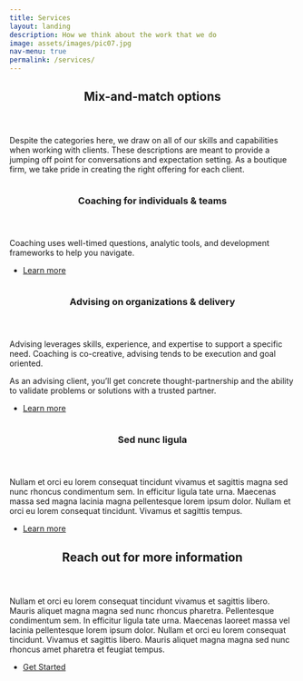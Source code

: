 ```yaml
---
title: Services
layout: landing
description: How we think about the work that we do
image: assets/images/pic07.jpg
nav-menu: true
permalink: /services/
---
```


<!-- Main -->
<div id="main">

<!-- One -->
<section id="one">
	<div class="inner">
		<header class="major">
			<h2>Mix-and-match options</h2>
		</header>
		<p>Despite the categories here, we draw on all of our skills and capabilities when working with clients. These descriptions are meant to provide a jumping off point for conversations and expectation setting. As a boutique firm, we take pride in creating the right offering for each client.</p>
	</div>
</section>

<!-- Two -->
<section id="two" class="spotlights">
	<section>
		<a href="generic.html" class="image">
			<img src="{% link assets/images/pic08.jpg %}" alt="" data-position="center center" />
		</a>
		<div class="content">
			<div class="inner">
				<header class="major">
					<h3>Coaching for individuals & teams</h3>
				</header>
				<p>Coaching uses well-timed questions, analytic tools, and development frameworks to help you navigate. 
				</p>
				<ul class="actions">
					<li><a href="coaching" class="button">Learn more</a></li>
				</ul>
			</div>
		</div>
	</section>
	<section>
		<a href="generic.html" class="image">
			<img src="{% link assets/images/pic09.jpg %}" alt="" data-position="top center" />
		</a>
		<div class="content">
			<div class="inner">
				<header class="major">
					<h3>Advising on organizations & delivery</h3>
				</header>
				<p> Advising leverages skills, experience, and expertise to support a specific need. Coaching is co-creative, advising tends to be execution and goal oriented. 
				</p>			
				<p>As an advising client, you’ll get concrete thought-partnership and the ability to validate problems or solutions with a trusted partner. 
				</p>
				<ul class="actions">
					<li><a href="advising" class="button">Learn more</a></li>
				</ul>
			</div> 
		</div>
	</section>
	<section>
		<a href="generic.html" class="image">
			<img src="{% link assets/images/pic10.jpg %}" alt="" data-position="25% 25%" />
		</a>
		<div class="content">
			<div class="inner">
				<header class="major">
					<h3>Sed nunc ligula</h3>
				</header>
				<p>Nullam et orci eu lorem consequat tincidunt vivamus et sagittis magna sed nunc rhoncus condimentum sem. In efficitur ligula tate urna. Maecenas massa sed magna lacinia magna pellentesque lorem ipsum dolor. Nullam et orci eu lorem consequat tincidunt. Vivamus et sagittis tempus.</p>
				<ul class="actions">
					<li><a href="generic.html" class="button">Learn more</a></li>
				</ul>
			</div>
		</div>
	</section>
</section>

<!-- Three -->
<section id="three">
	<div class="inner">
		<header class="major">
			<h2>Reach out for more information</h2>
		</header>
		<p>Nullam et orci eu lorem consequat tincidunt vivamus et sagittis libero. Mauris aliquet magna magna sed nunc rhoncus pharetra. Pellentesque condimentum sem. In efficitur ligula tate urna. Maecenas laoreet massa vel lacinia pellentesque lorem ipsum dolor. Nullam et orci eu lorem consequat tincidunt. Vivamus et sagittis libero. Mauris aliquet magna magna sed nunc rhoncus amet pharetra et feugiat tempus.</p>
		<ul class="actions">
			<li><a href="generic.html" class="button next">Get Started</a></li>
		</ul>
	</div>
</section>

</div>
